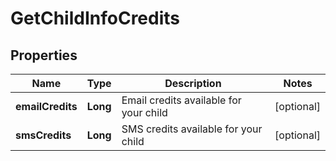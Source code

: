 
# GetChildInfoCredits

## Properties
Name | Type | Description | Notes
------------ | ------------- | ------------- | -------------
**emailCredits** | **Long** | Email credits available for your child |  [optional]
**smsCredits** | **Long** | SMS credits available for your child |  [optional]



